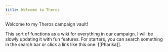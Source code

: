 ```yaml
---
title: Welcome to Theros
---
```


Welcome to my Theros campaign vault!

This sort of functions as a wiki for everything in our campaign. I will be slowly updating it with fun features. For starters, you can search something in the search bar or click a link like this one: [[Pharika]].
